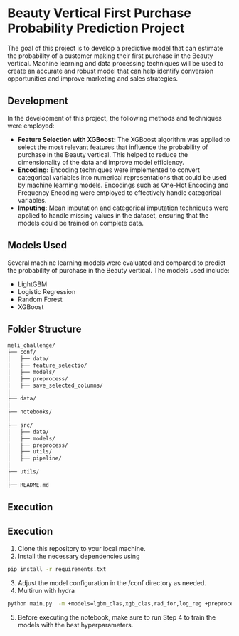 # Beauty Vertical First Purchase Probability Prediction Project


The goal of this project is to develop a predictive model that can estimate the probability of a customer making their first purchase in the Beauty vertical. Machine learning and data processing techniques will be used to create an accurate and robust model that can help identify conversion opportunities and improve marketing and sales strategies.

## Development

In the development of this project, the following methods and techniques were employed:

- **Feature Selection with XGBoost:** The XGBoost algorithm was applied to select the most relevant features that influence the probability of purchase in the Beauty vertical. This helped to reduce the dimensionality of the data and improve model efficiency.
- **Encoding:** Encoding techniques were implemented to convert categorical variables into numerical representations that could be used by machine learning models. Encodings such as One-Hot Encoding and Frequency Encoding were employed to effectively handle categorical variables.
- **Imputing:** Mean imputation and categorical imputation techniques were applied to handle missing values in the dataset, ensuring that the models could be trained on complete data.

## Models Used
Several machine learning models were evaluated and compared to predict the probability of purchase in the Beauty vertical. The models used include:
- LightGBM
- Logistic Regression
- Random Forest
- XGBoost

## Folder Structure

```bash
meli_challenge/
├── conf/
│   ├── data/
│   ├── feature_selectio/
│   ├── models/
│   ├── preprocess/
│   ├── save_selected_columns/
│
├── data/
│
├── notebooks/
│
├── src/
│   ├── data/
│   ├── models/
│   ├── preprocess/
│   ├── utils/
│   ├── pipeline/
│
├── utils/
│
├── README.md
```

## Execution

## Execution
1. Clone this repository to your local machine.
2. Install the necessary dependencies using 
```bash 
pip install -r requirements.txt 
```
3. Adjust the model configuration in the /conf directory as needed.
4. Multirun with hydra 
```bash 
python main.py  -m +models=lgbm_clas,xgb_clas,rad_for,log_reg +preprocess/encoding=freq_encoder,one_hot_encoder 
```
5. Before executing the notebook, make sure to run Step 4 to train the models with the best hyperparameters.



